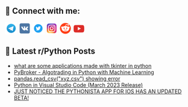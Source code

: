 ## 🔎 Connect with me:
[<img src="https://github.com/bullbesh/bullbesh/blob/main/images/Telegram.png" width="32" height="32" />](https://t.me/bullbesh)
[<img src="https://github.com/bullbesh/bullbesh/blob/main/images/VK.png" width="32" height="32" />](https://vk.com/bullbesh)
[<img src="https://github.com/bullbesh/bullbesh/blob/main/images/Twitter.png" width="32" height="32" />](https://twitter.com/bullbesh1)
[<img src="https://github.com/bullbesh/bullbesh/blob/main/images/Instagram.png" width="32" height="32" />](https://www.instagram.com/bullbesh)
[<img src="https://github.com/bullbesh/bullbesh/blob/main/images/Reddit.png" width="32" height="32" />](https://www.reddit.com/user/bullbesh)
[<img src="https://github.com/bullbesh/bullbesh/blob/main/images/YouTube.png" width="32" height="32" />](https://www.youtube.com/channel/UCtfjRs6uzgq5mfm8S06WTcg)

## 📕 Latest r/Python Posts
<!-- BLOG-POST-LIST:START -->
- [what are some applications made with tkinter in python](https://www.reddit.com/r/Python/comments/11hcdpn/what_are_some_applications_made_with_tkinter_in/)
- [PyBroker - Algotrading in Python with Machine Learning](https://www.reddit.com/r/Python/comments/11hbstv/pybroker_algotrading_in_python_with_machine/)
- [pandas.read_csv&lpar;&quot;xyz.csv&quot;&rpar; showing error](https://www.reddit.com/r/Python/comments/11hbk8t/pandasread_csvxyzcsv_showing_error/)
- [Python in Visual Studio Code &lpar;March 2023 Release&rpar;](https://www.reddit.com/r/Python/comments/11h7wal/python_in_visual_studio_code_march_2023_release/)
- [JUST NOTICED THE PYTHONISTA APP FOR IOS HAS AN UPDATED BETA!](https://www.reddit.com/r/Python/comments/11h4t4j/just_noticed_the_pythonista_app_for_ios_has_an/)
<!-- BLOG-POST-LIST:END -->
